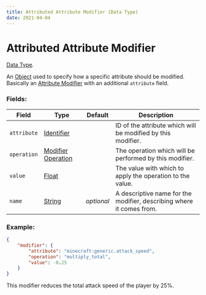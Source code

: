 ```yaml
---
title: Attributed Attribute Modifier (Data Type)
date: 2021-04-04
---
```

# Attributed Attribute Modifier

[Data Type](../data_types.md).

An [Object](object.md) used to specify how a specific attribute should be modified. Basically an [Attribute Modifier](attribute_modifier.md) with an additional `attribute` field.

### Fields:

Field  | Type | Default | Description
-------|------|---------|-------------
`attribute` | [Identifier](identifier.md) | | ID of the attribute which will be modified by this modifier.
`operation` | [Modifier Operation](modifier_operation.md) | | The operation which will be performed by this modifier.
`value` | [Float](float.md) | | The value with which to apply the operation to the value.
`name` | [String](string.md) | _optional_ | A descriptive name for the modifier, describing where it comes from.

### Example:

```json
{
	"modifier": {
		"attribute": "minecraft:generic.attack_speed",
		"operation": "multiply_total",
		"value": -0.25
	}
}
```

This modifier reduces the total attack speed of the player by 25%.